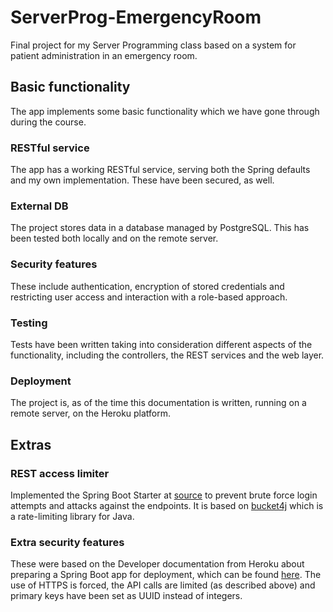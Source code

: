 # ServerProg-EmergencyRoom

Final project for my Server Programming class based on a system for patient administration in an emergency room.

## Basic functionality

The app implements some basic functionality which we have gone through during the course.

### RESTful service

The app has a working RESTful service, serving both the Spring defaults and my own implementation. These have been secured, as well.

### External DB

The project stores data in a database managed by PostgreSQL. This has been tested both locally and on the remote server.

### Security features

These include authentication, encryption of stored credentials and restricting user access and interaction with a role-based approach. 

### Testing

Tests have been written taking into consideration different aspects of the functionality, including the controllers, the REST services and the web layer.

### Deployment

The project is, as of the time this documentation is written, running on a remote server, on the Heroku platform.

## Extras

### REST access limiter

Implemented the Spring Boot Starter at [source](https://github.com/MarcGiffing/bucket4j-spring-boot-starter) to prevent brute force login attempts and attacks against the endpoints. It is based on [bucket4j](https://github.com/vladimir-bukhtoyarov/bucket4j) which is a rate-limiting library for Java.

### Extra security features

These were based on the Developer documentation from Heroku about preparing a Spring Boot app for deployment, which can be found [here](https://devcenter.heroku.com/articles/preparing-a-spring-boot-app-for-production-on-heroku).
The use of HTTPS is forced, the API calls are limited (as described above) and primary keys have been set as UUID instead of integers.
